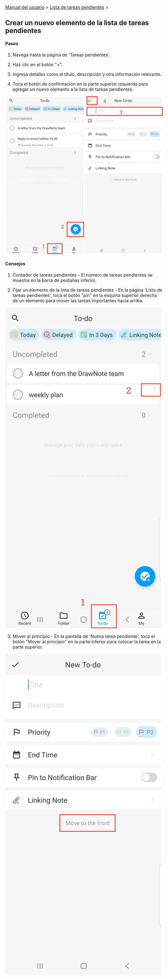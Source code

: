 [Manual del usuario](/dragonnest/drawnote/manual/es) > [Lista de tareas pendientes](/dragonnest/drawnote/manual/es/to_do) >

Crear un nuevo elemento de la lista de tareas pendientes
---
#### Pasos

1. Navega hasta la página de 'Tareas pendientes'.

2. Haz clic en el botón "+".

3. Ingresa detalles como el título, descripción y otra información relevante.

4. Toca el botón de confirmación en la parte superior izquierda para agregar un nuevo elemento a la lista de tareas pendientes.

![](imgs/create_a_new_to_do1.png)

#### Consejos
1. Contador de tareas pendientes - El número de tareas pendientes se muestra en la barra de pestañas inferior.

2. Fijar un elemento de la lista de tareas pendientes - En la página 'Lista de tareas pendientes', toca el botón "pin" en la esquina superior derecha de un elemento para mover las tareas importantes hacia arriba.

![](imgs/create_a_new_to_do2.png)

3. Mover al principio - En la pantalla de 'Nueva tarea pendiente', toca el botón "Mover al principio" en la parte inferior para colocar la tarea en la parte superior.

![](imgs/create_a_new_to_do3.png)
